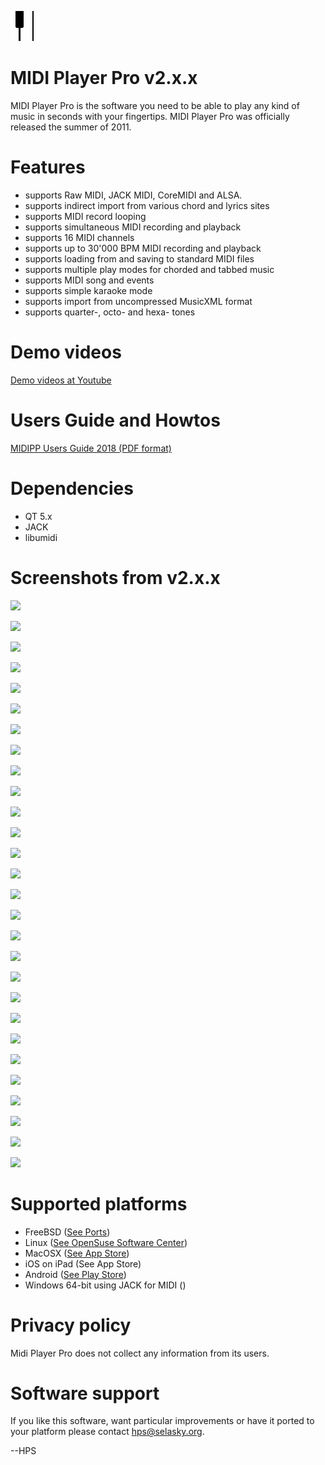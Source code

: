 <IMG SRC="https://raw.githubusercontent.com/hselasky/midipp/main/midipp.png"></IMG>
# MIDI Player Pro v2.x.x 

MIDI Player Pro is the software you need to be able to play any kind of music in seconds with your fingertips.
MIDI Player Pro was officially released the summer of 2011.

# Features
<ul>
  <li>supports Raw MIDI, JACK MIDI, CoreMIDI and ALSA.</li>
  <li>supports indirect import from various chord and lyrics sites</li>
  <li>supports MIDI record looping</li>
  <li>supports simultaneous MIDI recording and playback</li>
  <li>supports 16 MIDI channels</li>
  <li>supports up to 30'000 BPM MIDI recording and playback</li>
  <li>supports loading from and saving to standard MIDI files</li>
  <li>supports multiple play modes for chorded and tabbed music</li>
  <li>supports MIDI song and events</li>
  <li>supports simple karaoke mode</li>
  <li>supports import from uncompressed MusicXML format</li>
  <li>supports quarter-, octo- and hexa- tones</li>
</ul>

# Demo videos
<A HREF="https://www.youtube.com/playlist?list=PL85pRnIQwc7Q-wwT0DiUS2Gg2PhFnnOi1">Demo videos at Youtube</A>

# Users Guide and Howtos
<A HREF="http://www.selasky.org/hans_petter/midistudio/midipp_users_guide_2018.pdf">MIDIPP Users Guide 2018 (PDF format)</A>

# Dependencies
<ul>
  <li>QT 5.x</li>
  <li>JACK</li>
  <li>libumidi</li>
</ul>

# Screenshots from v2.x.x
<IMG SRC="http://www.selasky.org/hans_petter/midistudio/screenshot000.png?"></IMG>

<IMG SRC="http://www.selasky.org/hans_petter/midistudio/screenshot001.png?"></IMG>

<IMG SRC="http://www.selasky.org/hans_petter/midistudio/screenshot002.png?"></IMG>

<IMG SRC="http://www.selasky.org/hans_petter/midistudio/screenshot003.png?"></IMG>

<IMG SRC="http://www.selasky.org/hans_petter/midistudio/screenshot004.png?"></IMG>

<IMG SRC="http://www.selasky.org/hans_petter/midistudio/screenshot005.png?"></IMG>

<IMG SRC="http://www.selasky.org/hans_petter/midistudio/screenshot006.png?"></IMG>

<IMG SRC="http://www.selasky.org/hans_petter/midistudio/screenshot007.png?"></IMG>

<IMG SRC="http://www.selasky.org/hans_petter/midistudio/screenshot008.png?"></IMG>

<IMG SRC="http://www.selasky.org/hans_petter/midistudio/screenshot009.png?"></IMG>

<IMG SRC="http://www.selasky.org/hans_petter/midistudio/screenshot010.png?"></IMG>

<IMG SRC="http://www.selasky.org/hans_petter/midistudio/screenshot011.png?"></IMG>

<IMG SRC="http://www.selasky.org/hans_petter/midistudio/screenshot012.png?"></IMG>

<IMG SRC="http://www.selasky.org/hans_petter/midistudio/screenshot013.png?"></IMG>

<IMG SRC="http://www.selasky.org/hans_petter/midistudio/screenshot014.png?"></IMG>

<IMG SRC="http://www.selasky.org/hans_petter/midistudio/screenshot015.png?"></IMG>

<IMG SRC="http://www.selasky.org/hans_petter/midistudio/screenshot016.png?"></IMG>

<IMG SRC="http://www.selasky.org/hans_petter/midistudio/screenshot017.png?"></IMG>

<IMG SRC="http://www.selasky.org/hans_petter/midistudio/screenshot018.png?"></IMG>

<IMG SRC="http://www.selasky.org/hans_petter/midistudio/screenshot019.png?"></IMG>

<IMG SRC="http://www.selasky.org/hans_petter/midistudio/screenshot020.png?"></IMG>

<IMG SRC="http://www.selasky.org/hans_petter/midistudio/screenshot021.png?"></IMG>

<IMG SRC="http://www.selasky.org/hans_petter/midistudio/screenshot022.png?"></IMG>

<IMG SRC="http://www.selasky.org/hans_petter/midistudio/screenshot023.png?"></IMG>

<IMG SRC="http://www.selasky.org/hans_petter/midistudio/screenshot024.png?"></IMG>

<IMG SRC="http://www.selasky.org/hans_petter/midistudio/screenshot025.png?"></IMG>

<IMG SRC="http://www.selasky.org/hans_petter/midistudio/screenshot026.png?"></IMG>

<IMG SRC="http://www.selasky.org/hans_petter/midistudio/screenshot027.png?"></IMG>

# Supported platforms
<ul>
<li>FreeBSD (<a HREF="http://www.freshports.org/audio/midipp">See Ports</a>)
<li>Linux (<a HREF="http://software.opensuse.org/download.html?project=home%3Aedogawa&package=midipp">See OpenSuse Software Center</a>)
<li>MacOSX (<a HREF="https://itunes.apple.com/app/midi-player-pro/id689617853?mt=12">See App Store</a>)
<li>iOS on iPad (See App Store)
<li>Android (<a HREF="https://play.google.com/store/apps/details?id=org.selasky.midipp">See Play Store</a>)
<li>Windows 64-bit using JACK for MIDI ()
</ul>

# Privacy policy
Midi Player Pro does not collect any information from its users.

# Software support
If you like this software, want particular improvements or have it ported to your platform please contact hps@selasky.org.

--HPS
